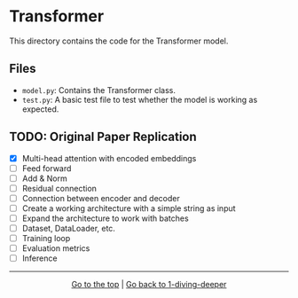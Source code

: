 # Transformer

This directory contains the code for the Transformer model.

## Files

- `model.py`: Contains the Transformer class.
- `test.py`: A basic test file to test whether the model is working as expected.

## TODO: Original Paper Replication

- [x] Multi-head attention with encoded embeddings
- [ ] Feed forward
- [ ] Add & Norm
- [ ] Residual connection
- [ ] Connection between encoder and decoder
- [ ] Create a working architecture with a simple string as input
- [ ] Expand the architecture to work with batches
- [ ] Dataset, DataLoader, etc.
- [ ] Training loop
- [ ] Evaluation metrics
- [ ] Inference

---

<p align="center">
    <a href="#table-of-contents">Go to the top</a> | <a href="../1-diving-deeper/README.md">Go back to 1-diving-deeper</a>
</p>